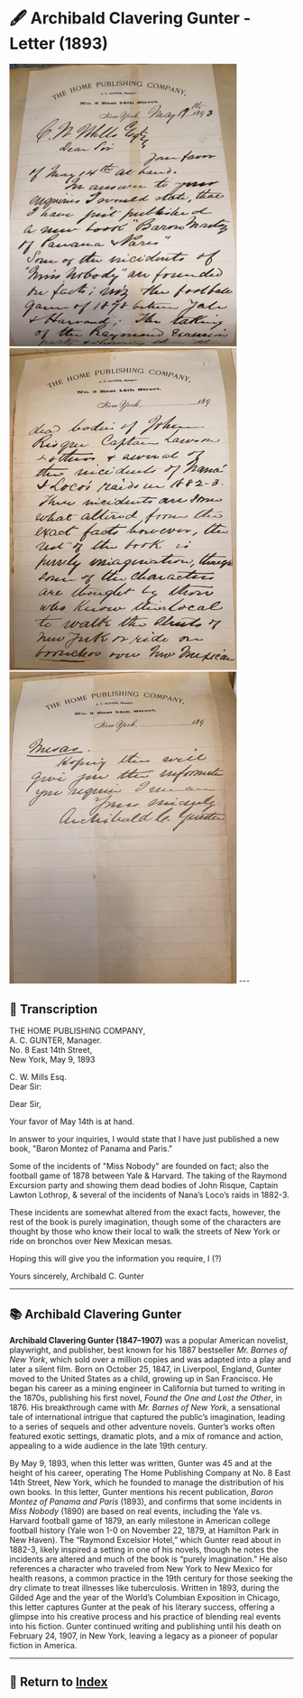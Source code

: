 # 🖋️ Archibald Clavering Gunter - Letter (1893)

<img src="assets/Gunter_Letter_1.jpg" alt="Gunter Letter" style="max-width: 80%; height: auto;"/>
<img src="assets/Gunter_Letter_2.jpg" alt="Gunter Letter" style="max-width: 80%; height: auto;"/>
<img src="assets/Gunter_Letter_3.jpg" alt="Gunter Letter" style="max-width: 80%; height: auto;"/>
---

## 📜 Transcription

THE HOME PUBLISHING COMPANY,  
A. C. GUNTER, Manager.  
No. 8 East 14th Street,  
New York, May 9, 1893  

C. W. Mills Esq.  
Dear Sir:  

Dear Sir,

Your favor of May 14th is at hand.

In answer to your inquiries, I would state that I have just published a new book, "Baron Montez of Panama and Paris."

Some of the incidents of "Miss Nobody" are founded on fact; also the football game of 1878 between Yale & Harvard. The taking of the Raymond Excursion party and showing them dead bodies of John Risque, Captain Lawton Lothrop, & several of the incidents of Nana’s Loco’s raids in 1882-3.

These incidents are somewhat altered from the exact facts, however, the rest of the book is purely imagination, though some of the characters are thought by those who know their local to walk the streets of New York or ride on bronchos over New Mexican mesas. 

Hoping this will give you the information you require, I (?)

Yours sincerely,
Archibald C. Gunter

---

## 📚 Archibald Clavering Gunter

**Archibald Clavering Gunter (1847–1907)** was a popular American novelist, playwright, and publisher, best known for his 1887 bestseller *Mr. Barnes of New York*, which sold over a million copies and was adapted into a play and later a silent film. Born on October 25, 1847, in Liverpool, England, Gunter moved to the United States as a child, growing up in San Francisco. He began his career as a mining engineer in California but turned to writing in the 1870s, publishing his first novel, *Found the One and Lost the Other*, in 1876. His breakthrough came with *Mr. Barnes of New York*, a sensational tale of international intrigue that captured the public’s imagination, leading to a series of sequels and other adventure novels. Gunter’s works often featured exotic settings, dramatic plots, and a mix of romance and action, appealing to a wide audience in the late 19th century.

By May 9, 1893, when this letter was written, Gunter was 45 and at the height of his career, operating The Home Publishing Company at No. 8 East 14th Street, New York, which he founded to manage the distribution of his own books. In this letter, Gunter mentions his recent publication, *Baron Montez of Panama and Paris* (1893), and confirms that some incidents in *Miss Nobody* (1890) are based on real events, including the Yale vs. Harvard football game of 1879, an early milestone in American college football history (Yale won 1-0 on November 22, 1879, at Hamilton Park in New Haven). The “Raymond Excelsior Hotel,” which Gunter read about in 1882-3, likely inspired a setting in one of his novels, though he notes the incidents are altered and much of the book is “purely imagination.” He also references a character who traveled from New York to New Mexico for health reasons, a common practice in the 19th century for those seeking the dry climate to treat illnesses like tuberculosis. Written in 1893, during the Gilded Age and the year of the World’s Columbian Exposition in Chicago, this letter captures Gunter at the peak of his literary success, offering a glimpse into his creative process and his practice of blending real events into his fiction. Gunter continued writing and publishing until his death on February 24, 1907, in New York, leaving a legacy as a pioneer of popular fiction in America.

---

## 🔗 Return to [Index](index.md)